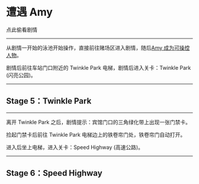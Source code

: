 # 遭遇 Amy

点此偷看剧情

---

从剧情一开始的泳池开始操作，直接前往赌场区进入剧情，随后[Amy 成为可操控人物](/adventure-ju-qing-liu-cheng/amy-pian.md)。

剧情后前往车站门口附近的 Twinkle Park 电梯，剧情后进入关卡：Twinkle Park \(闪亮公园\)。

---

## Stage 5：Twinkle Park

---

离开 Twinkle Park 之后，剧情提示：宾馆门口的三角绿化带上出现一张门禁卡。

捡起门禁卡后前往 Twinkle Park 电梯边上的铁卷帘门处，铁卷帘门自动打开。

进入后坐上电梯，进入关卡：Speed Highway \(高速公路\)。

---

## Stage 6：Speed Highway



